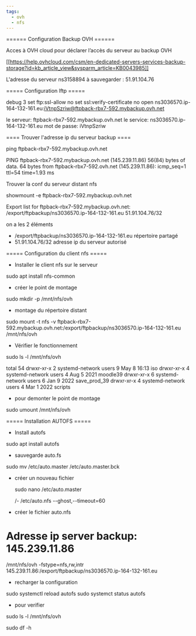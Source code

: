 ```yaml
---
tags:
  - ovh
  - nfs
---
```


====== Configuration Backup OVH ======

Acces à OVH cloud pour déclarer l’accès du serveur au backup OVH

[[https://help.ovhcloud.com/csm/en-dedicated-servers-services-backup-storage?id=kb_article_view&sysparm_article=KB0043985]]

L'adresse du serveur ns3158894 à sauvegarder : 51.91.104.76

===== Configuration lftp =====

  debug 3
  set ftp:ssl-allow no
  set ssl:verify-certificate no
  open ns3036570.ip-164-132-161.eu:iVtnpSzriw@ftpback-rbx7-592.mybackup.ovh.net
  
  
le serveur: ftpback-rbx7-592.mybackup.ovh.net
le service: ns3036570.ip-164-132-161.eu
mot de passe: iVtnpSzriw

==== Trouver l'adresse ip du serveur backup ====

  ping ftpback-rbx7-592.mybackup.ovh.net
  
  PING ftpback-rbx7-592.mybackup.ovh.net (145.239.11.86) 56(84) bytes of data.
  64 bytes from ftpback-rbx7-592.ovh.net (145.239.11.86): icmp_seq=1 ttl=54 time=1.93 ms
  
Trouver la conf du serveur distant nfs
  
  showmount -e ftpback-rbx7-592.mybackup.ovh.net

  Export list for ftpback-rbx7-592.mybackup.ovh.net:
  /export/ftpbackup/ns3036570.ip-164-132-161.eu 51.91.104.76/32

on a les 2 éléments
  *  /export/ftpbackup/ns3036570.ip-164-132-161.eu  répertoire partagé
  * 51.91.104.76/32 adresse ip du serveur autorisé

===== Configuration du client nfs =====


  * Installer le client nfs sur le serveur


  sudo apt install nfs-common
  

  * créer le point de montage 
  

  sudo mkdir -p /mnt/nfs/ovh
 
 
  * montage du répertoire distant


  sudo mount -t nfs -v ftpback-rbx7-592.mybackup.ovh.net:/export/ftpbackup/ns3036570.ip-164-132-161.eu 
  /mnt/nfs/ovh


  * Vérifier le fonctionnement

  sudo ls -l /mnt/nfs/ovh

  total 54
  drwxr-xr-x 2 systemd-network users 9 May  8 16:13 iso
  drwxr-xr-x 4 systemd-network users 4 Aug  5  2021 moodle39
  drwxr-xr-x 6 systemd-network users 6 Jan  9  2022 save_prod_39
  drwxr-xr-x 4 systemd-network users 4 Mar  1  2022 scripts

  * pour demonter le point de montage

  sudo umount /mnt/nfs/ovh
  
=====  Installation AUTOFS =====

  * Install autofs

   sudo apt install autofs
   
  * sauvegarde auto.fs

  sudo mv /etc/auto.master  /etc/auto.master.bck

  * créer un nouveau fichier 

  
    sudo nano /etc/auto.master 

    /-    /etc/auto.nfs  --ghost,--timeout=60
    

  * créer le fichier auto.nfs

  #  Adresse ip server backup: 145.239.11.86
  /mnt/nfs/ovh     -fstype=nfs,rw,intr     145.239.11.86:/export/ftpbackup/ns3036570.ip-164-132-161.eu
  
  * recharger la configuration

  sudo systemctl reload autofs
  sudo systemct status autofs
  

  * pour verifier

  sudo ls -l /mnt/nfs/ovh
  
  sudo df -h
  
 


